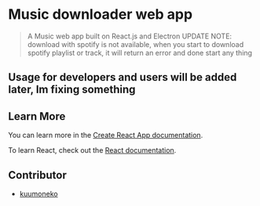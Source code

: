 # Music downloader web app

> A Music web app built on React.js and Electron
> UPDATE NOTE:
> download with spotify is not available, when you start to download spotify playlist or track, it will return an error and done start any thing

## Usage for developers and users will be added later, Im fixing something

## Learn More

You can learn more in the [Create React App documentation](https://facebook.github.io/create-react-app/docs/getting-started).

To learn React, check out the [React documentation](https://reactjs.org/).

## Contributor

- [kuumoneko](https://github.com/kuumoneko)
